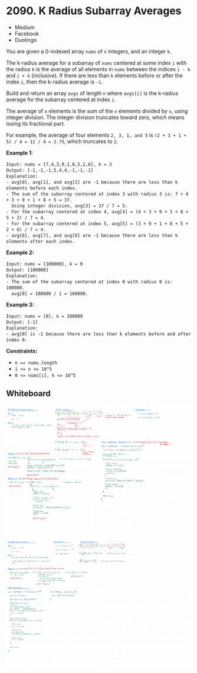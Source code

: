# 2090. K Radius Subarray Averages
- Medium
- Facebook
- Duolingo

You are given a 0-indexed array `nums` of `n` integers, and an integer `k`.

The k-radius average for a subarray of `nums` centered at some index `i` with
the radius `k` is the average of all elements in `nums` between the indices
`i - k` and `i + k` (inclusive). If there are less than `k` elements before or
after the index `i`, then the k-radius average is `-1`.

Build and return an array `avgs` of length `n` where `avgs[i]` is the k-radius
average for the subarray centered at index `i`.

The average of `x` elements is the sum of the `x` elements divided by `x`, using
integer division. The integer division truncates toward zero, which means losing
its fractional part.

For example, the average of four elements `2, 3, 1, and 5` is
`(2 + 3 + 1 + 5) / 4 = 11 / 4 = 2.75`, which truncates to `2`.

**Example 1:**
```
Input: nums = [7,4,3,9,1,8,5,2,6], k = 3
Output: [-1,-1,-1,5,4,4,-1,-1,-1]
Explanation:
- avg[0], avg[1], and avg[2] are -1 because there are less than k elements before each index.
- The sum of the subarray centered at index 3 with radius 3 is: 7 + 4 + 3 + 9 + 1 + 8 + 5 = 37.
  Using integer division, avg[3] = 37 / 7 = 5.
- For the subarray centered at index 4, avg[4] = (4 + 3 + 9 + 1 + 8 + 5 + 2) / 7 = 4.
- For the subarray centered at index 5, avg[5] = (3 + 9 + 1 + 8 + 5 + 2 + 6) / 7 = 4.
- avg[6], avg[7], and avg[8] are -1 because there are less than k elements after each index.
```

**Example 2:**
```
Input: nums = [100000], k = 0
Output: [100000]
Explanation:
- The sum of the subarray centered at index 0 with radius 0 is: 100000.
  avg[0] = 100000 / 1 = 100000.
```

**Example 3:**
```
Input: nums = [8], k = 100000
Output: [-1]
Explanation:
- avg[0] is -1 because there are less than k elements before and after index 0.
```

**Constraints:**
- `n == nums.length`
- `1 <= n <= 10^5`
- `0 <= nums[i], k <= 10^5`

## Whiteboard
![Whiteboard Image 01][whiteboard-image-01]
![Whiteboard Image 02][whiteboard-image-02]

<!-- Refs -->
[whiteboard-image-01]: whiteboard-01.jpg
[whiteboard-image-02]: whiteboard-02.jpg
